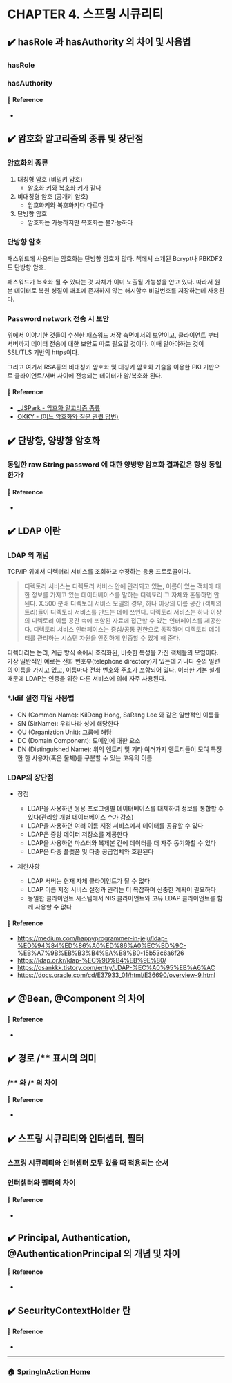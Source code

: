 # CHAPTER 4. 스프링 시큐리티

## :heavy_check_mark: hasRole 과 hasAuthority 의 차이 및 사용법
### hasRole

### hasAuthority
 
#### :link: Reference
- []()


## :heavy_check_mark: 암호화 알고리즘의 종류 및 장단점 
### 암호화의 종류
1. 대칭형 암호 (비밀키 암호)
    - 암호화 키와 복호화 키가 같다
2. 비대칭형 암호 (공개키 암호)
    - 암호화키와 복호화키다 다르다
3. 단방향 암호
    - 암호화는 가능하지만 복호화는 불가능하다

### 단방향 암호
패스워드에 사용되는 암호화는 단방향 암호가 많다. 책에서 소개된 Bcrypt나 PBKDF2도 단방향 암호. 

패스워드가 복호화 될 수 있다는 것 자체가 이미 노출될 가능성을 안고 있다. 따라서 원본 데이터로 복원 성질이 애초에 존재하지 않는 해시함수 비밀번호를 저장하는데 사용된다.


### Password network 전송 시 보안

위에서 이야기한 것들이 수신한 패스워드 저장 측면에서의 보안이고, 클라이언트 부터 서버까지 데이터 전송에 대한 보안도 따로 필요할 것이다. 이때 알아야하는 것이 SSL/TLS 기반의 https이다.

그리고 여기서 RSA등의 비대칭키 암호화 및 대칭키 암호화 기술을 이용한 PKI 기반으로 클라이언트/서버 사이에 전송되는 데이터가 암/복호화 된다.

#### :link: Reference
- [_JSPark - 암호화 알고리즘 종류](https://jusungpark.tistory.com/34)
- [OKKY - (어느 암호화와 질문 관련 답변)](https://okky.kr/article/524872?note=1567285)


## :heavy_check_mark: 단방향, 양방향 암호화 
### 동일한 raw String password 에 대한 양방향 암호화 결과값은 항상 동일한가?

#### :link: Reference
- []()


## :heavy_check_mark: LDAP 이란 
### LDAP 의 개념
TCP/IP 위에서 디렉터리 서비스를 조회하고 수정하는 응용 프로토콜이다.

> 디렉토리 서비스는 디렉토리 서비스 안에 관리되고 있는, 이름이 있는 객체에 대한 정보를 가지고 있는 데이터베이스를 말하는 디렉토리 그 자체와 혼동하면 안 된다. X.500 분배 디렉토리 서비스 모델의 경우, 하나 이상의 이름 공간 (객체의 트리)들이 디렉토리 서비스를 만드는 데에 쓰인다. 디렉토리 서비스는 하나 이상의 디렉토리 이름 공간 속에 포함된 자료에 접근할 수 있는 인터페이스를 제공한다. 디렉토리 서비스 인터페이스는 중심/공통 권한으로 동작하며 디렉토리 데이터를 관리하는 시스템 자원을 안전하게 인증할 수 있게 해 준다.

디렉터리는 논리, 계급 방식 속에서 조직화된, 비슷한 특성을 가진 객체들의 모임이다. 가장 일반적인 예로는 전화 번호부(telephone directory)가 있는데 가나다 순의 일련의 이름을 가지고 있고, 이름마다 전화 번호와 주소가 포함되어 있다. 이러한 기본 설계 때문에 LDAP는 인증을 위한 다른 서비스에 의해 자주 사용된다.

### *.ldif 설정 파일 사용법
- CN (Common Name): KilDong Hong, SaRang Lee 와 같은 일반적인 이름들 
- SN (SirName): 우리나라 성에 해당한다
- OU (Organiztion Unit): 그룹에 해당  
- DC (Domain Component): 도메인에 대한 요소
- DN (Distinguished Name): 위의 엔트리 및 기타 여러가지 엔트리들이 모여 특정한 한 사용자(혹은 물체)를 구분할 수 있는 고유의 이름


### LDAP의 장단점 
- 장점
    - LDAP을 사용하면 응용 프로그램별 데이터베이스를 대체하여 정보를 통합할 수 있다(관리할 개별 데이터베이스 수가 감소)
    - LDAP을 사용하면 여러 이름 지정 서비스에서 데이터를 공유할 수 있다
    - LDAP은 중앙 데이터 저장소를 제공한다
    - LDAP을 사용하면 마스터와 복제본 간에 데이터를 더 자주 동기화할 수 있다
    - LDAP은 다중 플랫폼 및 다중 공급업체와 호환된다

- 제한사항
    - LDAP 서버는 현재 자체 클라이언트가 될 수 없다
    - LDAP 이름 지정 서비스 설정과 관리는 더 복잡하며 신중한 계획이 필요하다
    - 동일한 클라이언트 시스템에서 NIS 클라이언트와 고유 LDAP 클라이언트를 함께 사용할 수 없다
#### :link: Reference
- https://medium.com/happyprogrammer-in-jeju/ldap-%ED%94%84%ED%86%A0%ED%86%A0%EC%BD%9C-%EB%A7%9B%EB%B3%B4%EA%B8%B0-15b53c6a6f26
- https://ldap.or.kr/ldap-%EC%9D%B4%EB%9E%80/
- https://osankkk.tistory.com/entry/LDAP-%EC%A0%95%EB%A6%AC
- https://docs.oracle.com/cd/E37933_01/html/E36690/overview-9.html


## :heavy_check_mark: @Bean, @Component 의 차이 

#### :link: Reference
- []()


## :heavy_check_mark: 경로 /** 표시의 의미
### /** 와 /* 의 차이 

#### :link: Reference
- []()


## :heavy_check_mark: 스프링 시큐리티와 인터셉터, 필터
### 스프링 시큐리티와 인터셉터 모두 있을 때 적용되는 순서 

### 인터셉터와 필터의 차이 

#### :link: Reference
- []()


## :heavy_check_mark: Principal, Authentication, @AuthenticationPrincipal 의 개념 및 차이 

#### :link: Reference
- []()


## :heavy_check_mark: SecurityContextHolder 란 

#### :link: Reference
- []()



---

### :house: [SpringInAction Home](https://github.com/WeareSoft/wwl/tree/master/SpringInAction)
